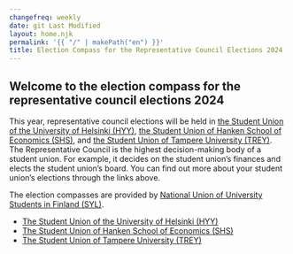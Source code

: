 ```yaml
---
changefreq: weekly
date: git Last Modified
layout: home.njk
permalink: '{{ "/" | makePath("en") }}'
title: Election Compass for the Representative Council Elections 2024
---
```


## Welcome to the election compass for the representative council elections 2024

This year, representative council elections will be held in
[the Student Union of the University of Helsinki (HYY)](https://hyy.fi/en/student-union/our-organisation/representative-council/representative-council-elections/),
[the Student Union of Hanken School of Economics (SHS)](https://shs.fi/en/student-union-2/administration/fullmaktige/),
and
[the Student Union of Tampere University (TREY)](https://trey.fi/en/student-union/council-elections).
The Representative Council is the highest decision-making body of a student
union. For example, it decides on the student union’s finances and elects the
student union’s board. You can find out more about your student union’s
elections through the links above.

The election compasses are provided by
[National Union of University Students in Finland (SYL)](https://syl.fi/en/).

- [The Student Union of the University of Helsinki (HYY)](/en/hyy/)
- [The Student Union of Hanken School of Economics (SHS)](/en/shs/)
- [The Student Union of Tampere University (TREY)](/en/trey/)
